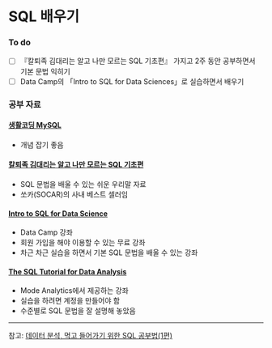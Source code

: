 # SQL 배우기

### To do

* [ ] 『칼퇴족 김대리는 알고 나만 모르는 SQL 기초편』 가지고 2주 동안 공부하면서 기본 문법 익히기
* [ ] Data Camp의 「Intro to SQL for Data Sciences」로 실습하면서 배우기

### 공부 자료

#### [생활코딩 MySQL](https://opentutorials.org/course/195)

* 개념 잡기 좋음

#### [칼퇴족 김대리는 알고 나만 모르는 SQL 기초편](http://book.naver.com/bookdb/book_detail.nhn?bid=8073252)

* SQL 문법을 배울 수 있는 쉬운 우리말 자료
* 쏘카\(SOCAR\)의 사내 베스트 셀러임

#### [Intro to SQL for Data Science](https://www.datacamp.com/courses/intro-to-sql-for-data-science)

* Data Camp 강좌
* 회원 가입을 해야 이용할 수 있는 무료 강좌
* 차근 차근 실습을 하면서 기본 SQL 문법을 배울 수 있는 강좌

#### [The SQL Tutorial for Data Analysis](https://community.modeanalytics.com/sql/tutorial/introduction-to-sql/)

* Mode Analytics에서 제공하는 강좌
* 실습을 하려면 계정을 만들어야 함
* 수준별로 SQL 문법을 잘 설명해 놓았음



---

참고: [데이터 분석, 먹고 들어가기 위한 SQL 공부법\(1편\)](https://brunch.co.kr/@minu-log/5)

